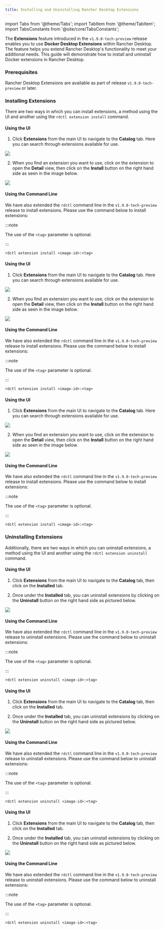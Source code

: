 ```yaml
---
title: Installing and Uninstalling Rancher Desktop Extensions
---
```


import Tabs from '@theme/Tabs';
import TabItem from '@theme/TabItem';
import TabsConstants from '@site/core/TabsConstants';

The **Extensions** feature introduced in the `v1.9.0-tech-preview` release enables you to use **Docker Desktop Extensions** within Rancher Desktop. The feature helps you extend Rancher Desktop's functionality to meet your additional needs. This guide will demonstrate how to install and uninstall Docker extensions in Rancher Desktop.

### Prerequisites

Rancher Desktop Extensions are available as part of release `v1.9.0-tech-preview` or later.

### Installing Extensions

There are two ways in which you can install extensions, a method using the UI and another using the `rdctl extension install` command.

<Tabs groupId="os" defaultValue={TabsConstants.defaultOs}>
<TabItem value="Windows">

#### Using the UI

1. Click **Extensions** from the main UI to navigate to the **Catalog** tab. Here you can search through extensions available for use.

![](https://suse-rancher-media.s3.us-east-1.amazonaws.com/desktop/1.9-tech-preview/how-to/Windows_Extensions.png)

2. When you find an extension you want to use, click on the extension to open the **Detail** view, then click on the **Install** button on the right hand side as seen in the image below. 

![](https://suse-rancher-media.s3.us-east-1.amazonaws.com/desktop/1.9-tech-preview/how-to/Windows_Extensions-Details.png)

#### Using the Command Line

We have also extended the `rdctl` command line in the `v1.9.0-tech-preview` release to install extensions. Please use the command below to install extensions:

:::note

The use of the `<tag>` parameter is optional.

:::

```
rdctl extension install <image-id>:<tag>
```

</TabItem>
<TabItem value="macOS">

#### Using the UI

1. Click **Extensions** from the main UI to navigate to the **Catalog** tab. Here you can search through extensions available for use.

![](https://suse-rancher-media.s3.us-east-1.amazonaws.com/desktop/1.9-tech-preview/how-to/macOS_ExtensionsCatalog.png)

2. When you find an extension you want to use, click on the extension to open the **Detail** view, then click on the **Install** button on the right hand side as seen in the image below. 

![](https://suse-rancher-media.s3.us-east-1.amazonaws.com/desktop/1.9-tech-preview/how-to/macOS_ExtensionsDetails.png)

#### Using the Command Line

We have also extended the `rdctl` command line in the `v1.9.0-tech-preview` release to install extensions. Please use the command below to install extensions:

:::note

The use of the `<tag>` parameter is optional.

:::

```
rdctl extension install <image-id>:<tag>
```

</TabItem>
<TabItem value="Linux">

#### Using the UI

1. Click **Extensions** from the main UI to navigate to the **Catalog** tab. Here you can search through extensions available for use.

![](https://suse-rancher-media.s3.us-east-1.amazonaws.com/desktop/1.9-tech-preview/how-to/Linux_Extensions.png)

2. When you find an extension you want to use, click on the extension to open the **Detail** view, then click on the **Install** button on the right hand side as seen in the image below. 

![](https://suse-rancher-media.s3.us-east-1.amazonaws.com/desktop/1.9-tech-preview/how-to/Linux_Extensions-Details.png)

#### Using the Command Line

We have also extended the `rdctl` command line in the `v1.9.0-tech-preview` release to install extensions. Please use the command below to install extensions:

:::note

The use of the `<tag>` parameter is optional.

:::

```
rdctl extension install <image-id>:<tag>
```

</TabItem>
</Tabs>

### Uninstalling Extensions

Additionally, there are two ways in which you can uninstall extensions, a method using the UI and another using the `rdctl extension uninstall` command.

<Tabs groupId="os" defaultValue={TabsConstants.defaultOs}>
<TabItem value="Windows">

#### Using the UI

1. Click **Extensions** from the main UI to navigate to the **Catalog** tab, then click on the **Installed** tab.

2. Once under the **Installed** tab, you can uninstall extensions by clicking on the **Uninstall** button on the right hand side as pictured below.

![](https://suse-rancher-media.s3.us-east-1.amazonaws.com/desktop/1.9-tech-preview/how-to/Windows_Extensions-Installed.png)

#### Using the Command Line

We have also extended the `rdctl` command line in the `v1.9.0-tech-preview` release to uninstall extensions. Please use the command below to uninstall extensions:

:::note

The use of the `<tag>` parameter is optional.

:::

```
rdctl extension uninstall <image-id>:<tag>
```

</TabItem>
<TabItem value="macOS">

#### Using the UI

1. Click **Extensions** from the main UI to navigate to the **Catalog** tab, then click on the **Installed** tab.

2. Once under the **Installed** tab, you can uninstall extensions by clicking on the **Uninstall** button on the right hand side as pictured below.

![](https://suse-rancher-media.s3.us-east-1.amazonaws.com/desktop/1.9-tech-preview/how-to/macOS_ExtensionsInstalled.png)

#### Using the Command Line

We have also extended the `rdctl` command line in the `v1.9.0-tech-preview` release to uninstall extensions. Please use the command below to uninstall extensions:

:::note

The use of the `<tag>` parameter is optional.

:::

```
rdctl extension uninstall <image-id>:<tag>
```

</TabItem>
<TabItem value="Linux">

#### Using the UI

1. Click **Extensions** from the main UI to navigate to the **Catalog** tab, then click on the **Installed** tab.

2. Once under the **Installed** tab, you can uninstall extensions by clicking on the **Uninstall** button on the right hand side as pictured below.

![](https://suse-rancher-media.s3.us-east-1.amazonaws.com/desktop/1.9-tech-preview/how-to/Linux_Extensions-Installed.png)

#### Using the Command Line

We have also extended the `rdctl` command line in the `v1.9.0-tech-preview` release to uninstall extensions. Please use the command below to uninstall extensions:

:::note

The use of the `<tag>` parameter is optional.

:::

```
rdctl extension uninstall <image-id>:<tag>
```

</TabItem>
</Tabs>
